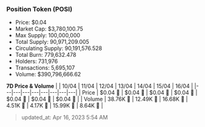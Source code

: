 
  ### Position Token (POSI)
  - Price: $0.04
  - Market Cap: $3,780,100.75
  - Max Supply: 100,000,000
  - Total Supply: 90,971,209.005
  - Circulating Supply: 90,191,576.528
  - Total Burn: 779,632.478
  - Holders: 731,976
  - Transactions: 5,695,107
  - Volume: $390,796,666.62

  **7D Price & Volume**
  | | 10&#x2F;04 | 11&#x2F;04 | 12&#x2F;04 | 13&#x2F;04 | 14&#x2F;04 | 15&#x2F;04 | 16&#x2F;04 |
  |---|---|---|---|---|---|---|---|
  | Price | $0.04 🔻 | $0.04 🚀 | $0.04 🚀 | $0.04 🔻 | $0.04 🚀 | $0.04 🚀 | $0.04 🚀 |
  | Volume | 38.76K 🚀 | 12.49K 🔻 | 16.68K 🚀 | 4.51K 🔻 | 4.17K 🔻 | 15.99K 🚀 | 8.64K 🔻 |

  > updated_at: Apr 16, 2023 5:54 AM
